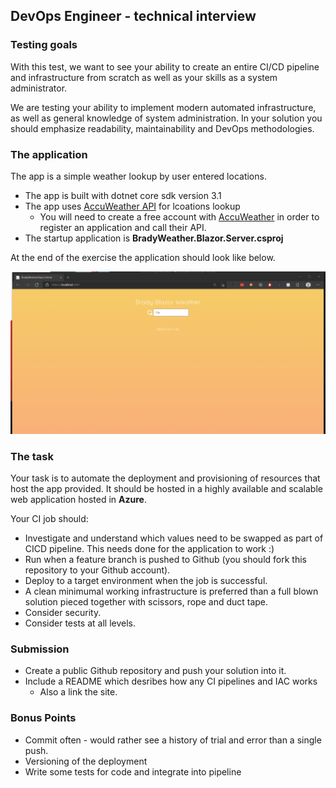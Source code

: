 ## DevOps Engineer - technical interview

### Testing goals
With this test, we want to see your ability to create an entire CI/CD pipeline and infrastructure from scratch as well as your skills as a system administrator.

We are testing your ability to implement modern automated infrastructure, as well as general knowledge of system administration. In your solution you should emphasize readability, maintainability and DevOps methodologies.

### The application

The app is a simple weather lookup by user entered locations. 

- The app is built with dotnet core sdk version 3.1
- The app uses [AccuWeather API](https://developer.accuweather.com/accuweather-locations-api/apis) for lcoations lookup
  -  You will need to create a free account with [AccuWeather](https://developer.accuweather.com/) in order to register an application and call their API.
- The startup application is **BradyWeather.Blazor.Server.csproj**

At the end of the exercise the application should look like below.  

![Blazor Weather](Docs/BlazorWeather.gif)

### The task
Your task is to automate the deployment and provisioning of resources that host the app provided.
It should be hosted in a highly available and scalable web application hosted in **Azure**.   

Your CI job should:
- Investigate and understand which values need to be swapped as part of CICD pipeline. This needs done for the application to work :)  
- Run when a feature branch is pushed to Github (you should fork this repository to your Github account). 
- Deploy to a target environment when the job is successful.
- A clean minimumal working infrastructure is preferred than a full blown solution pieced together with scissors, rope and duct tape. 
- Consider security.
- Consider tests at all levels. 

### Submission
- Create a public Github repository and push your solution into it.
- Include a README which desribes how any CI pipelines and IAC works
  - Also a link the site. 

### Bonus Points
- Commit often - would rather see a history of trial and error than a single push. 
- Versioning of the deployment
- Write some tests for code and integrate into pipeline
